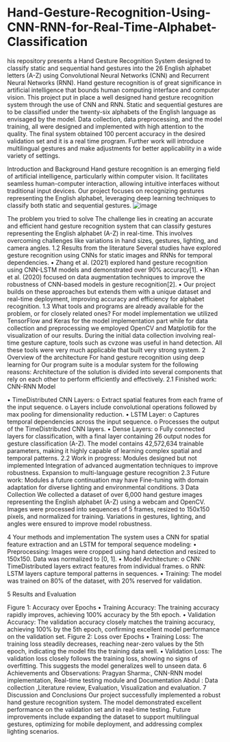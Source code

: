 # Hand-Gesture-Recognition-Using-CNN-RNN-for-Real-Time-Alphabet-Classification
his repository presents a Hand Gesture Recognition System designed to classify static and sequential hand gestures into the 26 English alphabet letters (A-Z) using Convolutional Neural Networks (CNN) and Recurrent Neural Networks (RNN).
Hand gesture recognition is of great significance in artificial intelligence that bounds human computing interface and computer vision. This project put in place a well designed hand gesture recognition system through the use of CNN and RNN. Static and sequential gestures are to be classified under the twenty-six alphabets of the English language as envisaged by the model. Data collection, data preprocessing, and the model training, all were designed and implemented with high attention to the quality. The final system obtained 100 percent accuracy in the desired validation set and it is a real time program. Further work will introduce multilingual gestures and make adjustments for better applicability in a wide variety of settings.

Introduction and Background
Hand gesture recognition is an emerging field of artificial intelligence, particularly within computer vision. It facilitates seamless human-computer interaction, allowing intuitive interfaces without traditional input devices. Our project focuses on recognizing gestures representing the English alphabet, leveraging deep learning techniques to classify both static and sequential gestures.
![image](https://github.com/user-attachments/assets/7a66808a-1b0c-4b09-bad4-8ba0bed7db5f)

The problem you tried to solve
The challenge lies in creating an accurate and efficient hand gesture recognition system that can classify gestures representing the English alphabet (A-Z) in real-time. This involves overcoming challenges like variations in hand sizes, gestures, lighting, and camera angles.
1.2 Results from the literature
Several studies have explored gesture recognition using CNNs for static images and RNNs for temporal dependencies.
•	Zhang et al. (2021) explored hand gesture recognition using CNN-LSTM models and demonstrated over 90% accuracy[1].
•	Khan et al. (2020) focused on data augmentation techniques to improve the robustness of CNN-based models in gesture recognition[2].
•	Our project builds on these approaches but extends them with a unique dataset and real-time deployment, improving accuracy and efficiency for alphabet recognition.
1.3 What tools and programs are already available for the problem, or for closely related ones?
For model implementation we utilized TensorFlow and Keras for the model implementation part while for data collection and preprocessing we employed OpenCV and Matplotlib for the visualization of our results. During the initial data collection involving real-time gesture capture, tools such as cvzone was useful in hand detection. All these tools were very much applicable that built very strong system.
2 Overview of the architecture
For hand gesture recognition using deep learning for Our program suite is a modular system for the following reasons: Architecture of the solution is divided into several components that rely on each other to perform efficiently and effectively.
2.1 Finished work: CNN-RNN Model








•	TimeDistributed CNN Layers:
o	Extract spatial features from each frame of the input sequence.
o	Layers include convolutional operations followed by max pooling for dimensionality reduction.
•	LSTM Layer:
o	Captures temporal dependencies across the input sequence.
o	Processes the output of the TimeDistributed CNN layers.
•	Dense Layers:
o	Fully connected layers for classification, with a final layer containing 26 output nodes for gesture classification (A-Z).
The model contains 42,572,634 trainable parameters, making it highly capable of learning complex spatial and temporal patterns.
2.2 Work in progress: Modules designed but not implemented
Integration of advanced augmentation techniques to improve robustness.
Expansion to multi-language gesture recognition
2.3 Future work: Modules a future continuation may have
Fine-tuning with domain adaptation for diverse lighting and environmental conditions.
3 Data Collection
We collected a dataset of over 6,000 hand gesture images representing the English alphabet (A-Z) using a webcam and OpenCV. Images were processed into sequences of 5 frames, resized to 150x150 pixels, and normalized for training. Variations in gestures, lighting, and angles were ensured to improve model robustness.
 
4 Your methods and implementation 
The system uses a CNN for spatial feature extraction and an LSTM for temporal sequence modeling:
•	Preprocessing: Images were cropped using hand detection and resized to 150x150. Data was normalized to [0, 1].
•	Model Architecture:
o	CNN: TimeDistributed layers extract features from individual frames.
o	RNN: LSTM layers capture temporal patterns in sequences.
•	Training: The model was trained on 80% of the dataset, with 20% reserved for validation.

5 Results and Evaluation






Figure 1: Accuracy over Epochs
•	Training Accuracy: The training accuracy rapidly improves, achieving 100% accuracy by the 5th epoch.
•	Validation Accuracy: The validation accuracy closely matches the training accuracy, achieving 100% by the 5th epoch, confirming excellent model performance on the validation set.
Figure 2: Loss over Epochs
•	Training Loss: The training loss steadily decreases, reaching near-zero values by the 5th epoch, indicating the model fits the training data well.
•	Validation Loss: The validation loss closely follows the training loss, showing no signs of overfitting. This suggests the model generalizes well to unseen data.
6 Achievements and Observations:
Pragyan Sharma:, CNN-RNN model implementation, Real-time testing module and Documentation
Abdul : Data collection ,Literature review, Evaluation, Visualization and evaluation.
7 Discussion and Conclusions
Our project successfully implemented a robust hand gesture recognition system. The model demonstrated excellent performance on the validation set and in real-time testing. Future improvements include expanding the dataset to support multilingual gestures, optimizing for mobile deployment, and addressing complex lighting scenarios.

